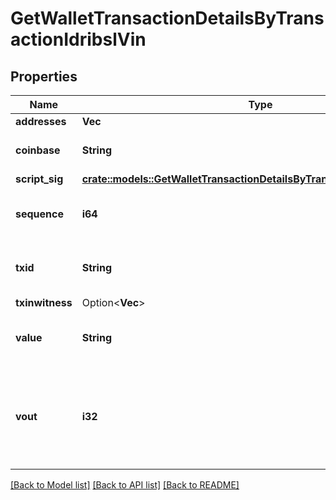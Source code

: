 # GetWalletTransactionDetailsByTransactionIdribslVin

## Properties

Name | Type | Description | Notes
------------ | ------------- | ------------- | -------------
**addresses** | **Vec<String>** |  | 
**coinbase** | **String** | Represents the coinbase hex. | 
**script_sig** | [**crate::models::GetWalletTransactionDetailsByTransactionIdribslScriptSig**](GetWalletTransactionDetailsByTransactionIDRIBSL_scriptSig.md) |  | 
**sequence** | **i64** | Represents the script sequence number. | 
**txid** | **String** | Represents the reference transaction identifier. | 
**txinwitness** | Option<**Vec<String>**> |  | [optional]
**value** | **String** | Represents the sent/received amount. | 
**vout** | **i32** | It refers to the index of the output address of this transaction. The index starts from 0. | 

[[Back to Model list]](../README.md#documentation-for-models) [[Back to API list]](../README.md#documentation-for-api-endpoints) [[Back to README]](../README.md)


